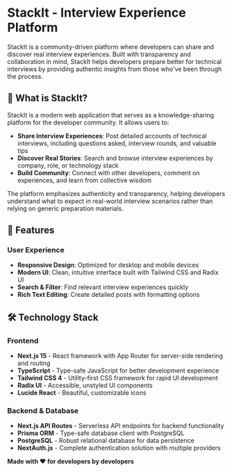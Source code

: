 # StackIt - Interview Experience Platform

StackIt is a community-driven platform where developers can share and discover real interview experiences. Built with transparency and collaboration in mind, StackIt helps developers prepare better for technical interviews by providing authentic insights from those who've been through the process.

## 🎯 What is StackIt?

StackIt is a modern web application that serves as a knowledge-sharing platform for the developer community. It allows users to:

- **Share Interview Experiences**: Post detailed accounts of technical interviews, including questions asked, interview rounds, and valuable tips
- **Discover Real Stories**: Search and browse interview experiences by company, role, or technology stack
- **Build Community**: Connect with other developers, comment on experiences, and learn from collective wisdom


The platform emphasizes authenticity and transparency, helping developers understand what to expect in real-world interview scenarios rather than relying on generic preparation materials.

## 🚀 Features



### User Experience
- **Responsive Design**: Optimized for desktop and mobile devices
- **Modern UI**: Clean, intuitive interface built with Tailwind CSS and Radix UI
- **Search & Filter**: Find relevant interview experiences quickly
- **Rich Text Editing**: Create detailed posts with formatting options

## 🛠 Technology Stack

### Frontend
- **Next.js 15** - React framework with App Router for server-side rendering and routing
- **TypeScript** - Type-safe JavaScript for better development experience
- **Tailwind CSS 4** - Utility-first CSS framework for rapid UI development
- **Radix UI** - Accessible, unstyled UI components
- **Lucide React** - Beautiful, customizable icons

### Backend & Database
- **Next.js API Routes** - Serverless API endpoints for backend functionality
- **Prisma ORM** - Type-safe database client with PostgreSQL
- **PostgreSQL** - Robust relational database for data persistence
- **NextAuth.js** - Complete authentication solution with multiple providers


**Made with ❤️ for developers by developers**
